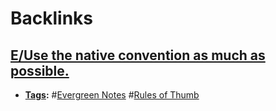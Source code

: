 
# Backlinks
## [E/Use the native convention as much as possible.](<E/Use the native convention as much as possible..md>)
- **[Tags](<Tags.md>):** #[Evergreen Notes](<Evergreen Notes.md>) #[Rules of Thumb](<Rules of Thumb.md>)

